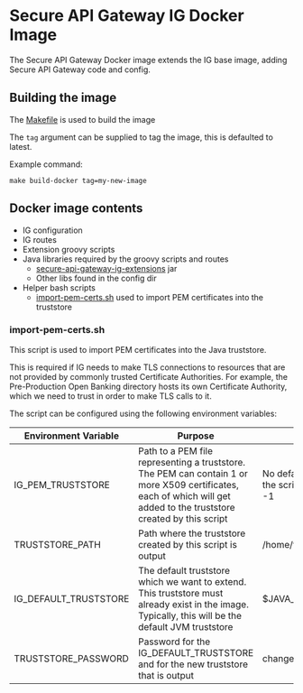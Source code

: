 # Secure API Gateway IG Docker Image
The Secure API Gateway Docker image extends the IG base image, adding Secure API Gateway code and config.

## Building the image
The [Makefile](../Makefile) is used to build the image

The `tag` argument can be supplied to tag the image, this is defaulted to latest. 

Example command:
```
make build-docker tag=my-new-image
```

## Docker image contents
- IG configuration
- IG routes
- Extension groovy scripts
- Java libraries required by the groovy scripts and routes
  - [secure-api-gateway-ig-extensions](../secure-api-gateway-ig-extensions) jar
  - Other libs found in the config dir
- Helper bash scripts
  - [import-pem-certs.sh](ig/bin/import-pem-certs.sh) used to import PEM certificates into the truststore

### import-pem-certs.sh

This script is used to import PEM certificates into the Java truststore.

This is required if IG needs to make TLS connections to resources that are not provided by commonly trusted Certificate
Authorities. For example, the Pre-Production Open Banking directory hosts its own Certificate Authority, which we need
to trust in order to make TLS calls to it.

The script can be configured using the following environment variables:

| Environment Variable  | Purpose                                                                                                                                                              | Default                                                                 |
|-----------------------|----------------------------------------------------------------------------------------------------------------------------------------------------------------------|-------------------------------------------------------------------------|
| IG_PEM_TRUSTSTORE     | Path to a PEM file representing a truststore. The PEM can contain 1 or more X509 certificates, each of which will get added to the truststore created by this script | No default, if not supplied then the script exits with an error code -1 |
| TRUSTSTORE_PATH       | Path where the truststore created by this script is output                                                                                                           | /home/forgerock/igtruststore                                            |
| IG_DEFAULT_TRUSTSTORE | The default truststore which we want to extend. This truststore must already exist in the image. Typically, this will be the default JVM truststore                  | $JAVA_HOME/lib/security/cacerts                                         |
| TRUSTSTORE_PASSWORD   | Password for the IG_DEFAULT_TRUSTSTORE and for the new truststore that is output                                                                                     | changeit                                                                |

